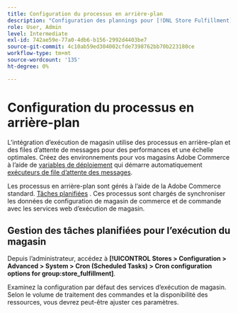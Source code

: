 ```yaml
---
title: Configuration du processus en arrière-plan
description: "Configuration des plannings pour [!DNL Store Fulfillment] processus d’arrière-plan utilisés pour synchroniser les données avec les services d’exécution."
role: User, Admin
level: Intermediate
exl-id: 742ae59e-77a0-4db6-b156-2992d4403be7
source-git-commit: 4c10ab59ed304002cfde7398762bb70b223180ce
workflow-type: tm+mt
source-wordcount: '135'
ht-degree: 0%

---
```



# Configuration du processus en arrière-plan

L’intégration d’exécution de magasin utilise des processus en arrière-plan et des files d’attente de messages pour des performances et une échelle optimales. Créez des environnements pour vos magasins Adobe Commerce à l’aide de [variables de déploiement](https://devdocs.magento.com/cloud/env/variables-deploy.html#cron_consumers_runner) qui démarre automatiquement [exécuteurs de file d’attente des messages](https://devdocs.magento.com/guides/v2.4/config-guide/mq/rabbitmq-overview.html).

Les processus en arrière-plan sont gérés à l’aide de la Adobe Commerce standard. [Tâches planifiées](https://docs.magento.com/user-guide/system/cron.html) . Ces processus sont chargés de synchroniser les données de configuration de magasin de commerce et de commande avec les services web d’exécution de magasin.

## Gestion des tâches planifiées pour l’exécution du magasin

Depuis l’administrateur, accédez à **[!UICONTROL Stores > Configuration > Advanced > System > Cron (Scheduled Tasks) > Cron configuration options for group:store_fulfillment]**.

Examinez la configuration par défaut des services d’exécution de magasin. Selon le volume de traitement des commandes et la disponibilité des ressources, vous devrez peut-être ajuster ces paramètres.
